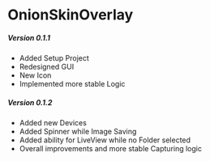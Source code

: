 # OnionSkinOverlay

##### *Version 0.1.1*
- Added Setup Project
- Redesigned GUI
- New Icon
- Implemented more stable Logic

##### *Version 0.1.2*
- Added new Devices
- Added Spinner while Image Saving
- Added ability for LiveView while no Folder selected
- Overall improvements and more stable Capturing logic
 
